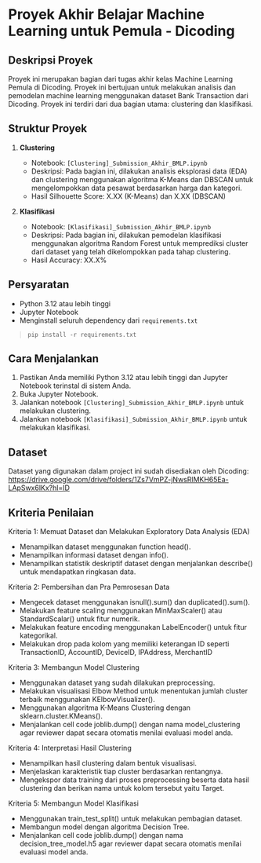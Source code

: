 # Proyek Akhir Belajar Machine Learning untuk Pemula - Dicoding

## Deskripsi Proyek

Proyek ini merupakan bagian dari tugas akhir kelas Machine Learning Pemula di Dicoding. Proyek ini bertujuan untuk melakukan analisis dan pemodelan machine learning menggunakan dataset Bank Transaction dari Dicoding.
Proyek ini terdiri dari dua bagian utama: clustering dan klasifikasi.


## Struktur Proyek

1. **Clustering**
    - Notebook: `[Clustering]_Submission_Akhir_BMLP.ipynb`
    - Deskripsi: Pada bagian ini, dilakukan analisis eksplorasi data (EDA) dan clustering menggunakan algoritma K-Means dan DBSCAN untuk mengelompokkan data pesawat berdasarkan harga dan kategori.
    - Hasil Silhouette Score: X.XX (K-Means) dan X.XX (DBSCAN)

2. **Klasifikasi**
    - Notebook: `[Klasifikasi]_Submission_Akhir_BMLP.ipynb`
    - Deskripsi: Pada bagian ini, dilakukan pemodelan klasifikasi menggunakan algoritma Random Forest untuk memprediksi cluster dari dataset yang telah dikelompokkan pada tahap clustering.
    - Hasil Accuracy: XX.X%


## Persyaratan

- Python 3.12 atau lebih tinggi
- Jupyter Notebook
- Menginstall seluruh dependency dari `requirements.txt`
> `pip install -r requirements.txt`


## Cara Menjalankan

1. Pastikan Anda memiliki Python 3.12 atau lebih tinggi dan Jupyter Notebook terinstal di sistem Anda.
2. Buka Jupyter Notebook.
3. Jalankan notebook `[Clustering]_Submission_Akhir_BMLP.ipynb` untuk melakukan clustering.
4. Jalankan notebook `[Klasifikasi]_Submission_Akhir_BMLP.ipynb` untuk melakukan klasifikasi.


## Dataset
Dataset yang digunakan dalam project ini sudah disediakan oleh Dicoding:
https://drive.google.com/drive/folders/1Zs7VmPZ-jNwsRlMKH65Ea-LApSwx6lKx?hl=ID


## Kriteria Penilaian

Kriteria 1: Memuat Dataset dan Melakukan Exploratory Data Analysis (EDA)
- Menampilkan dataset menggunakan function head().
- Menampilkan informasi dataset dengan info().
- Menampilkan statistik deskriptif dataset dengan menjalankan describe() untuk mendapatkan ringkasan data.

Kriteria 2: Pembersihan dan Pra Pemrosesan Data
- Mengecek dataset menggunakan isnull().sum() dan duplicated().sum().
- Melakukan feature scaling menggunakan MinMaxScaler() atau StandardScalar() untuk fitur numerik.
- Melakukan feature encoding menggunakan LabelEncoder() untuk fitur kategorikal.
- Melakukan drop pada kolom yang memiliki keterangan ID seperti TransactionID, AccountID, DeviceID,  IPAddress, MerchantID 

Kriteria 3: Membangun Model Clustering
- Menggunakan dataset yang sudah dilakukan preprocessing.
- Melakukan visualisasi Elbow Method untuk menentukan jumlah cluster terbaik menggunakan KElbowVisualizer().
- Menggunakan algoritma K-Means Clustering dengan sklearn.cluster.KMeans().
- Menjalankan cell code joblib.dump() dengan nama model_clustering agar reviewer dapat secara otomatis menilai evaluasi model anda.

Kriteria 4: Interpretasi Hasil Clustering
- Menampilkan hasil clustering dalam bentuk visualisasi.
- Menjelaskan karakteristik tiap cluster berdasarkan rentangnya.
- Mengekspor data training dari proses preprocessing beserta data hasil clustering dan berikan nama untuk kolom tersebut yaitu Target.

Kriteria 5: Membangun Model Klasifikasi
- Menggunakan train_test_split() untuk melakukan pembagian dataset.
- Membangun model dengan algoritma Decision Tree.
- Menjalankan cell code joblib.dump() dengan nama decision_tree_model.h5 agar reviewer dapat secara otomatis menilai evaluasi model anda.

